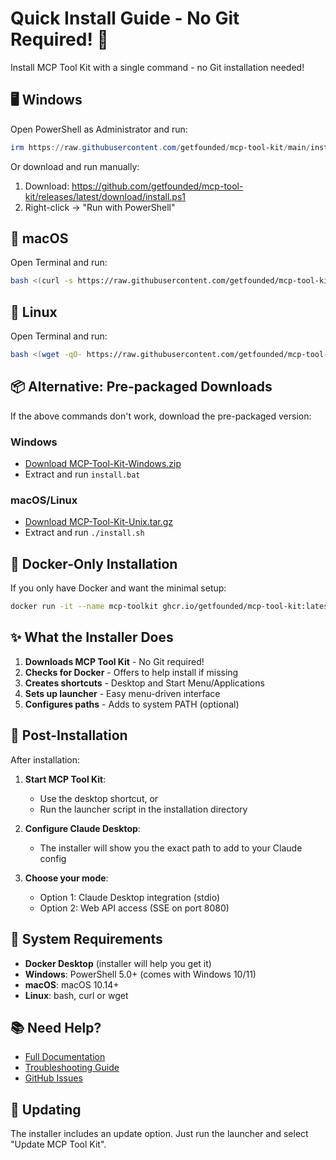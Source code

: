 # Quick Install Guide - No Git Required! 🚀

Install MCP Tool Kit with a single command - no Git installation needed!

## 🖥️ Windows

Open PowerShell as Administrator and run:

```powershell
irm https://raw.githubusercontent.com/getfounded/mcp-tool-kit/main/install.ps1 | iex
```

Or download and run manually:
1. Download: https://github.com/getfounded/mcp-tool-kit/releases/latest/download/install.ps1
2. Right-click → "Run with PowerShell"

## 🍎 macOS

Open Terminal and run:

```bash
bash <(curl -s https://raw.githubusercontent.com/getfounded/mcp-tool-kit/main/install.sh)
```

## 🐧 Linux

Open Terminal and run:

```bash
bash <(wget -qO- https://raw.githubusercontent.com/getfounded/mcp-tool-kit/main/install.sh)
```

## 📦 Alternative: Pre-packaged Downloads

If the above commands don't work, download the pre-packaged version:

### Windows
- [Download MCP-Tool-Kit-Windows.zip](https://github.com/getfounded/mcp-tool-kit/releases/latest/download/MCP-Tool-Kit-Windows.zip)
- Extract and run `install.bat`

### macOS/Linux
- [Download MCP-Tool-Kit-Unix.tar.gz](https://github.com/getfounded/mcp-tool-kit/releases/latest/download/MCP-Tool-Kit-Unix.tar.gz)
- Extract and run `./install.sh`

## 🐳 Docker-Only Installation

If you only have Docker and want the minimal setup:

```bash
docker run -it --name mcp-toolkit ghcr.io/getfounded/mcp-tool-kit:latest
```

## ✨ What the Installer Does

1. **Downloads MCP Tool Kit** - No Git required!
2. **Checks for Docker** - Offers to help install if missing
3. **Creates shortcuts** - Desktop and Start Menu/Applications
4. **Sets up launcher** - Easy menu-driven interface
5. **Configures paths** - Adds to system PATH (optional)

## 🚦 Post-Installation

After installation:

1. **Start MCP Tool Kit**:
   - Use the desktop shortcut, or
   - Run the launcher script in the installation directory

2. **Configure Claude Desktop**:
   - The installer will show you the exact path to add to your Claude config

3. **Choose your mode**:
   - Option 1: Claude Desktop integration (stdio)
   - Option 2: Web API access (SSE on port 8080)

## 🔧 System Requirements

- **Docker Desktop** (installer will help you get it)
- **Windows**: PowerShell 5.0+ (comes with Windows 10/11)
- **macOS**: macOS 10.14+
- **Linux**: bash, curl or wget

## 📚 Need Help?

- [Full Documentation](https://docs.mcp-tool-kit.com)
- [Troubleshooting Guide](https://docs.mcp-tool-kit.com/troubleshooting)
- [GitHub Issues](https://github.com/getfounded/mcp-tool-kit/issues)

## 🔄 Updating

The installer includes an update option. Just run the launcher and select "Update MCP Tool Kit".